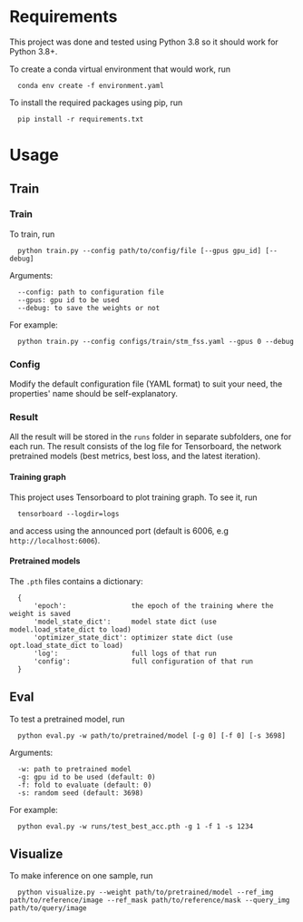 # Requirements

This project was done and tested using Python 3.8 so it should work for Python 3.8+.

To create a conda virtual environment that would work, run

```
  conda env create -f environment.yaml
```

To install the required packages using pip, run

```
  pip install -r requirements.txt
```

# Usage

## Train

### Train

To train, run
```
  python train.py --config path/to/config/file [--gpus gpu_id] [--debug]
```

Arguments:
```
  --config: path to configuration file
  --gpus: gpu id to be used
  --debug: to save the weights or not
```

For example:
```
  python train.py --config configs/train/stm_fss.yaml --gpus 0 --debug
```

### Config

Modify the default configuration file (YAML format) to suit your need, the properties' name should be self-explanatory.

### Result

All the result will be stored in the ```runs``` folder in separate subfolders, one for each run. The result consists of the log file for Tensorboard, the network pretrained models (best metrics, best loss, and the latest iteration).

#### Training graph

This project uses Tensorboard to plot training graph. To see it, run

```
  tensorboard --logdir=logs
```

and access using the announced port (default is 6006, e.g ```http://localhost:6006```).

#### Pretrained models

The ```.pth``` files contains a dictionary:

```
  {
      'epoch':                the epoch of the training where the weight is saved
      'model_state_dict':     model state dict (use model.load_state_dict to load)
      'optimizer_state_dict': optimizer state dict (use opt.load_state_dict to load)
      'log':                  full logs of that run
      'config':               full configuration of that run
  }
```

## Eval

To test a pretrained model, run
```
  python eval.py -w path/to/pretrained/model [-g 0] [-f 0] [-s 3698]
```

Arguments:
```
  -w: path to pretrained model
  -g: gpu id to be used (default: 0)
  -f: fold to evaluate (default: 0)
  -s: random seed (default: 3698)
```

For example:
```
  python eval.py -w runs/test_best_acc.pth -g 1 -f 1 -s 1234
```

## Visualize

To make inference on one sample, run
```
  python visualize.py --weight path/to/pretrained/model --ref_img path/to/reference/image --ref_mask path/to/reference/mask --query_img path/to/query/image
```